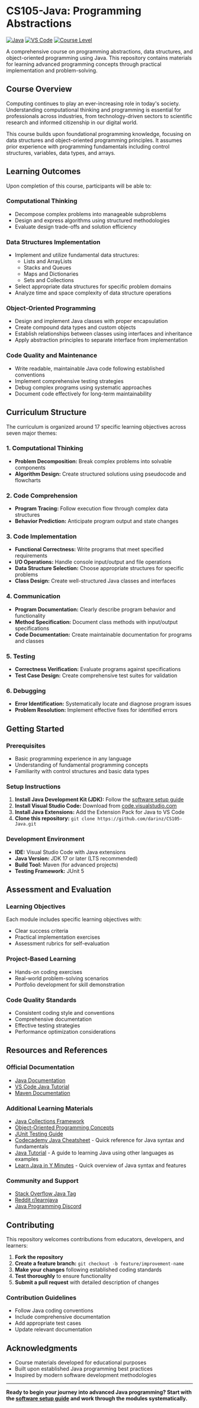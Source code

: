 # CS105-Java: Programming Abstractions

[![Java](https://img.shields.io/badge/Java-ED8B00?style=for-the-badge&logo=openjdk&logoColor=white)](https://adoptium.net/)
[![VS Code](https://img.shields.io/badge/VS%20Code-007ACC?style=for-the-badge&logo=visual-studio-code&logoColor=white)](https://code.visualstudio.com/)
[![Course Level](https://img.shields.io/badge/Course%20Level-Intermediate-blue)](https://github.com/your-username/CS105-Java)

A comprehensive course on programming abstractions, data structures, and object-oriented programming using Java. This repository contains materials for learning advanced programming concepts through practical implementation and problem-solving.

## Course Overview

Computing continues to play an ever-increasing role in today's society. Understanding computational thinking and programming is essential for professionals across industries, from technology-driven sectors to scientific research and informed citizenship in our digital world.

This course builds upon foundational programming knowledge, focusing on data structures and object-oriented programming principles. It assumes prior experience with programming fundamentals including control structures, variables, data types, and arrays.

## Learning Outcomes

Upon completion of this course, participants will be able to:

### Computational Thinking
- Decompose complex problems into manageable subproblems
- Design and express algorithms using structured methodologies
- Evaluate design trade-offs and solution efficiency

### Data Structures Implementation
- Implement and utilize fundamental data structures:
  - Lists and ArrayLists
  - Stacks and Queues
  - Maps and Dictionaries
  - Sets and Collections
- Select appropriate data structures for specific problem domains
- Analyze time and space complexity of data structure operations

### Object-Oriented Programming
- Design and implement Java classes with proper encapsulation
- Create compound data types and custom objects
- Establish relationships between classes using interfaces and inheritance
- Apply abstraction principles to separate interface from implementation

### Code Quality and Maintenance
- Write readable, maintainable Java code following established conventions
- Implement comprehensive testing strategies
- Debug complex programs using systematic approaches
- Document code effectively for long-term maintainability

## Curriculum Structure

The curriculum is organized around 17 specific learning objectives across seven major themes:

### 1. Computational Thinking
- **Problem Decomposition:** Break complex problems into solvable components
- **Algorithm Design:** Create structured solutions using pseudocode and flowcharts

### 2. Code Comprehension
- **Program Tracing:** Follow execution flow through complex data structures
- **Behavior Prediction:** Anticipate program output and state changes

### 3. Code Implementation
- **Functional Correctness:** Write programs that meet specified requirements
- **I/O Operations:** Handle console input/output and file operations
- **Data Structure Selection:** Choose appropriate structures for specific problems
- **Class Design:** Create well-structured Java classes and interfaces

### 4. Communication
- **Program Documentation:** Clearly describe program behavior and functionality
- **Method Specification:** Document class methods with input/output specifications
- **Code Documentation:** Create maintainable documentation for programs and classes

### 5. Testing
- **Correctness Verification:** Evaluate programs against specifications
- **Test Case Design:** Create comprehensive test suites for validation

### 6. Debugging
- **Error Identification:** Systematically locate and diagnose program issues
- **Problem Resolution:** Implement effective fixes for identified errors

## Getting Started

### Prerequisites
- Basic programming experience in any language
- Understanding of fundamental programming concepts
- Familiarity with control structures and basic data types

### Setup Instructions
1. **Install Java Development Kit (JDK):** Follow the [software setup guide](01_software-setup/README.md)
2. **Install Visual Studio Code:** Download from [code.visualstudio.com](https://code.visualstudio.com/)
3. **Install Java Extensions:** Add the Extension Pack for Java to VS Code
4. **Clone this repository:** `git clone https://github.com/darinz/CS105-Java.git`

### Development Environment
- **IDE:** Visual Studio Code with Java extensions
- **Java Version:** JDK 17 or later (LTS recommended)
- **Build Tool:** Maven (for advanced projects)
- **Testing Framework:** JUnit 5

## Assessment and Evaluation

### Learning Objectives
Each module includes specific learning objectives with:
- Clear success criteria
- Practical implementation exercises
- Assessment rubrics for self-evaluation

### Project-Based Learning
- Hands-on coding exercises
- Real-world problem-solving scenarios
- Portfolio development for skill demonstration

### Code Quality Standards
- Consistent coding style and conventions
- Comprehensive documentation
- Effective testing strategies
- Performance optimization considerations

## Resources and References

### Official Documentation
- [Java Documentation](https://docs.oracle.com/en/java/)
- [VS Code Java Tutorial](https://code.visualstudio.com/docs/java/java-tutorial)
- [Maven Documentation](https://maven.apache.org/guides/)

### Additional Learning Materials
- [Java Collections Framework](https://docs.oracle.com/javase/tutorial/collections/)
- [Object-Oriented Programming Concepts](https://docs.oracle.com/javase/tutorial/java/concepts/)
- [JUnit Testing Guide](https://junit.org/junit5/docs/current/user-guide/)
- [Codecademy Java Cheatsheet](https://www.codecademy.com/learn/learn-java/modules/learn-java-hello-world/cheatsheet) - Quick reference for Java syntax and fundamentals
- [Java Tutorial](https://cse12x.github.io/java-tutorial/) - A guide to learning Java using other languages as examples
- [Learn Java in Y Minutes](https://learnxinyminutes.com/docs/java/) - Quick overview of Java syntax and features

### Community and Support
- [Stack Overflow Java Tag](https://stackoverflow.com/questions/tagged/java)
- [Reddit r/learnjava](https://www.reddit.com/r/learnjava/)
- [Java Programming Discord](https://discord.gg/java)

## Contributing

This repository welcomes contributions from educators, developers, and learners:

1. **Fork the repository**
2. **Create a feature branch:** `git checkout -b feature/improvement-name`
3. **Make your changes** following established coding standards
4. **Test thoroughly** to ensure functionality
5. **Submit a pull request** with detailed description of changes

### Contribution Guidelines
- Follow Java coding conventions
- Include comprehensive documentation
- Add appropriate test cases
- Update relevant documentation



## Acknowledgments

- Course materials developed for educational purposes
- Built upon established Java programming best practices
- Inspired by modern software development methodologies

---

**Ready to begin your journey into advanced Java programming? Start with the [software setup guide](01_software-setup/README.md) and work through the modules systematically.**
